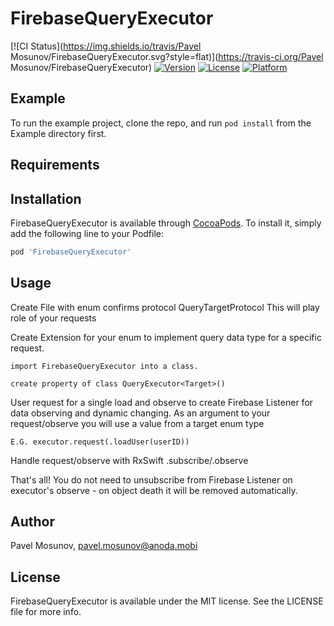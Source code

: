# FirebaseQueryExecutor

[![CI Status](https://img.shields.io/travis/Pavel Mosunov/FirebaseQueryExecutor.svg?style=flat)](https://travis-ci.org/Pavel Mosunov/FirebaseQueryExecutor)
[![Version](https://img.shields.io/cocoapods/v/FirebaseQueryExecutor.svg?style=flat)](https://cocoapods.org/pods/FirebaseQueryExecutor)
[![License](https://img.shields.io/cocoapods/l/FirebaseQueryExecutor.svg?style=flat)](https://cocoapods.org/pods/FirebaseQueryExecutor)
[![Platform](https://img.shields.io/cocoapods/p/FirebaseQueryExecutor.svg?style=flat)](https://cocoapods.org/pods/FirebaseQueryExecutor)

## Example

To run the example project, clone the repo, and run `pod install` from the Example directory first.

## Requirements

## Installation

FirebaseQueryExecutor is available through [CocoaPods](https://cocoapods.org). To install
it, simply add the following line to your Podfile:

```ruby
pod 'FirebaseQueryExecutor'
```

## Usage


Create File with enum confirms protocol QueryTargetProtocol
This will play role of your requests

Create Extension for your enum to implement query data type for a specific request.
```
import FirebaseQueryExecutor into a class.

create property of class QueryExecutor<Target>()
```

User request for a single load and observe to create Firebase Listener for data observing and dynamic changing.
As an argument to your request/observe you will use a value from a target enum type
```
E.G. executor.request(.loadUser(userID))
```

Handle request/observe with RxSwift .subscribe/.observe

That's all! You do not need to unsubscribe from Firebase Listener on executor's observe - on object death it will be
removed automatically.



## Author

Pavel Mosunov, pavel.mosunov@anoda.mobi

## License

FirebaseQueryExecutor is available under the MIT license. See the LICENSE file for more info.

